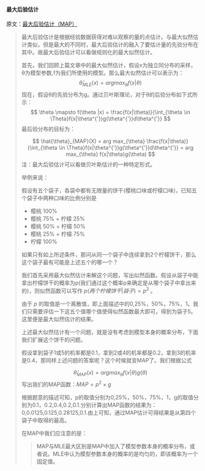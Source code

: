 #### 最大后验估计

原文：[最大后验估计（MAP）](http://www.cnblogs.com/liliu/archive/2010/11/24/1886110.html)

> 最大后验估计是根据经验数据获得对难以观察的量的点估计。与最大似然估计类似，但是最大的不同时，最大后验估计的融入了要估计量的先验分布在其中。故最大后验估计可以看做规则化的最大似然估计。
>
> 首先，我们回顾上篇文章中的最大似然估计，假设x为独立同分布的采样，θ为模型参数,f为我们所使用的模型。那么最大似然估计可以表示为：     
> $$
> \hat{\theta}_{MLE}(x) = arg max_{\theta}f(x|\theta)
> $$
> 现在，假设θ的先验分布为g。通过贝叶斯理论，对于θ的后验分布如下式所示：
> $$
> \theta \mapsto f(\theta |x) = \frac{f(x|\theta)}{\int_{\theta \in \Theta}f(x|\theta^{'})g(\theta^{'})d\theta^{'}}
> $$
>  最后验分布的目标为：
>
>  
> $$
> \hat{\theta}_{MAP}(X) = arg max_{\theta} \frac{f(x|\theta)}{\int_{\theta \in \Theta}f(x|\theta^{'})g(\theta^{'})d\theta^{'}} = arg max_{\theta} f(x|\theta)g(\theta)
> $$
>  	注：最大后验估计可以看做贝叶斯估计的一种特定形式。
>
> 举例来说：
>
> 假设有五个袋子，各袋中都有无限量的饼干(樱桃口味或柠檬口味)，已知五个袋子中两种口味的比例分别是
>
> - 樱桃 100%
> - 樱桃 75% + 柠檬 25%
> - 樱桃 50% + 柠檬 50%
> - 樱桃 25% + 柠檬 75%
> - 柠檬 100%
>
> 如果只有如上所述条件，那问从同一个袋子中连续拿到2个柠檬饼干，那么这个袋子最有可能是上述五个的哪一个？
>
> 我们首先采用最大似然估计来解这个问题，写出似然函数。假设从袋子中能拿出柠檬饼干的概率为p(我们通过这个概率p来确定是从哪个袋子中拿出来的)，则似然函数可以写作 $p(两个柠檬饼干|袋子) = p^{2}$ 。
>
> 由于 $p$ 的取值是一个离散值，即上面描述中的0,25%，50%，75%，1。我们只需要评估一下这五个值哪个值使得似然函数最大即可，得到为袋子5。这里便是最大似然估计的结果。
>
> 上述最大似然估计有一个问题，就是没有考虑到模型本身的概率分布，下面我们扩展这个饼干的问题。
>
> 假设拿到袋子1或5的机率都是0.1，拿到2或4的机率都是0.2，拿到3的机率是0.4，那同样上述问题的答案呢？这个时候就变MAP了。我们根据公式
>
>  
> $$
> \hat{\theta}_{MAP}(x) = arg max_{\theta} f(x|\theta)g(\theta)
> $$
>  写出我们的MAP函数：$MAP = p^{2} \times g$ 
>
> 根据题意的描述可知，p的取值分别为0,25%，50%，75%，1，g的取值分别为0.1，0.2,0.4,0.2,0.1.分别计算出MAP函数的结果为：0,0.0125,0.125,0.28125,0.1.由上可知，通过MAP估计可得结果是从第四个袋子中取得的最高。
>
> 
>
> 在MAP中我们应注意的是：
>
> > MAP与MLE最大区别是MAP中加入了模型参数本身的概率分布，或者说。MLE中认为模型参数本身的概率的是均匀的，即该概率为一个固定值。